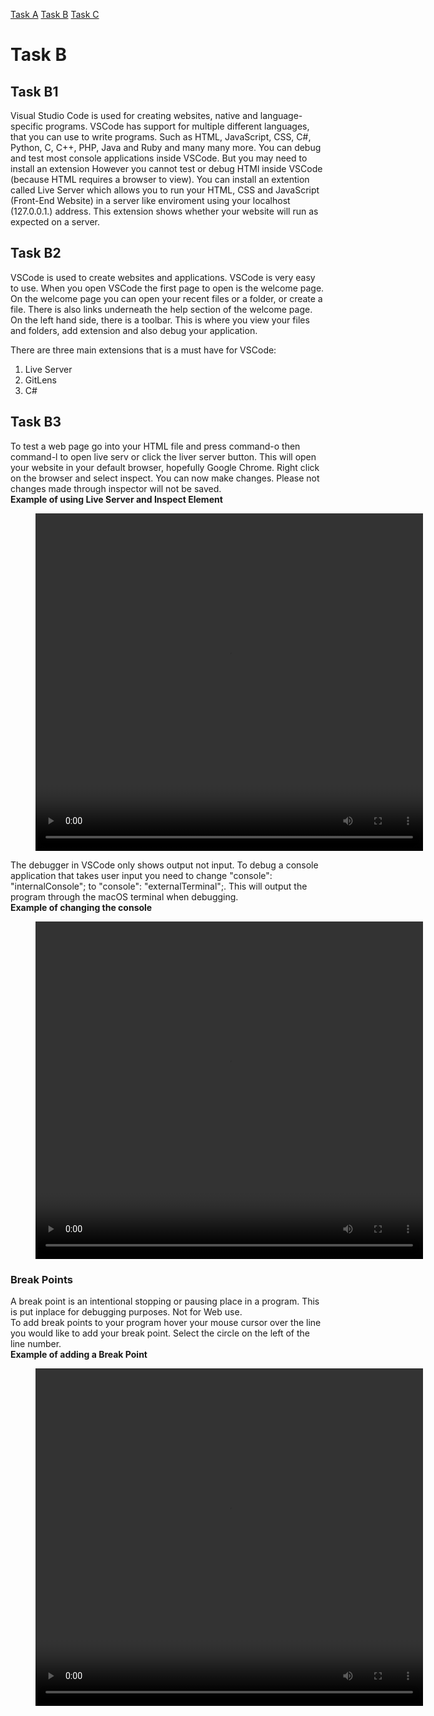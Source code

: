 [Task A](taskA.md) [Task B](taskB.md) [Task C](taskC.md)
# Task B

## Task B1
Visual Studio Code is used for creating websites, native and language-specific programs. VSCode has support for multiple different languages, that you can use to write programs. Such as HTML, JavaScript, CSS, C#, Python, C, C++, PHP, Java and Ruby and many many more. You can debug and test most console applications inside VSCode. But you may need to install an extension  However you cannot test or debug HTMl inside VSCode (because HTML requires a browser to view). You can install an extention called Live Server which allows you to run your HTML, CSS and JavaScript (Front-End Website) in a server like enviroment using your localhost (127.0.0.1.) address. This extension shows whether your website will run as expected on a server.

## Task B2
VSCode is used to create websites and applications. VSCode is very easy to use. When you open VSCode the first page to open is the welcome page. On the welcome page you can open your recent files or a folder, or create a file. There is also links underneath the help section of the welcome page. On the left hand side, there is a toolbar. This is where you view your files and folders, add extension and also debug your application.

There are three main extensions that is a must have for VSCode:
1. Live Server
2. GitLens 
3. C#

## Task B3
To test a web page go into your HTML file and press command-o then command-l to open live serv or click the liver server button. This will open your website in your default browser, hopefully Google Chrome. Right click on the browser and select inspect. You can now make changes. Please not changes made through inspector will not be saved.
<br>
**Example of using Live Server and Inspect Element**
<figure class="taskb_container">
  <video class="taskb-vid" width="620" height="540" border="5" autoplay="true" loop="true">
    <source src="inspect-live.mp4" type="video/mp4">
  </video>
</figure>

The debugger in VSCode only shows output not input. To debug a console application that takes user input you need to change "console": "internalConsole"; to "console": "externalTerminal";. This will output the program through the macOS terminal when debugging.
<br>
**Example of changing the console**
<figure class="taskb_container">
  <video class="taskb-vid" width="620" height="540" border="5" autoplay="true" loop="true">
    <source src="videos/terminal.mp4" type="video/mp4">
  </video>
</figure>

### Break Points
A break point is an intentional stopping or pausing place in a program. This is put inplace for debugging purposes. Not for Web use.
<br>
To add break points to your program hover your mouse cursor over the line you would like to add your break point. Select the circle on the left of the line number.
<br>
**Example of adding a Break Point**
<figure class="taskb_container">
  <video class="taskb-vid" width="620" height="540" border="5" autoplay="true" loop="true">
    <source src="videos/Break-Point.mp4" type="video/mp4">
  </video>
</figure>

<link href="styles.css" rel="stylesheet">
